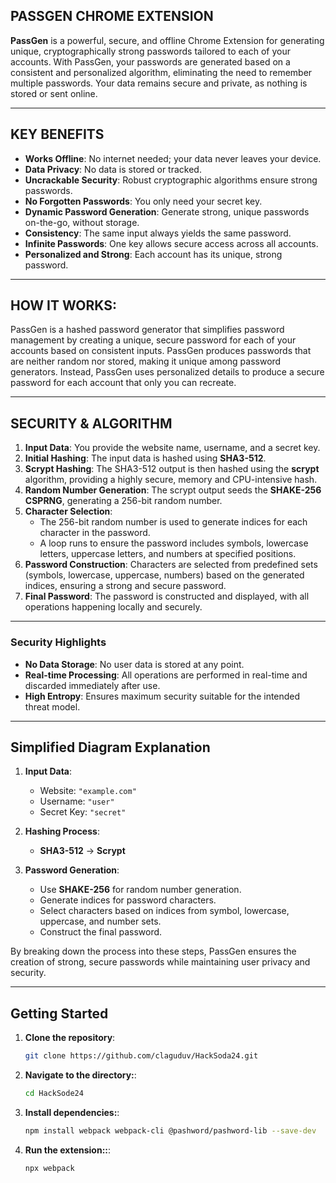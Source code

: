 ## PASSGEN CHROME EXTENSION

**PassGen** is a powerful, secure, and offline Chrome Extension for generating unique, cryptographically strong passwords tailored to each of your accounts. With PassGen, your passwords are generated based on a consistent and personalized algorithm, eliminating the need to remember multiple passwords. Your data remains secure and private, as nothing is stored or sent online.

---

## KEY BENEFITS

- **Works Offline**: No internet needed; your data never leaves your device.
- **Data Privacy**: No data is stored or tracked.
- **Uncrackable Security**: Robust cryptographic algorithms ensure strong passwords.
- **No Forgotten Passwords**: You only need your secret key.
- **Dynamic Password Generation**: Generate strong, unique passwords on-the-go, without storage.
- **Consistency**: The same input always yields the same password.
- **Infinite Passwords**: One key allows secure access across all accounts.
- **Personalized and Strong**: Each account has its unique, strong password.

---

## HOW IT WORKS:

PassGen is a hashed password generator that simplifies password management by creating a unique, secure password for each of your accounts based on consistent inputs. PassGen produces passwords that are neither random nor stored, making it unique among password generators. Instead, PassGen uses personalized details to produce a secure password for each account that only you can recreate.

---

## SECURITY & ALGORITHM

1. **Input Data**: You provide the website name, username, and a secret key.
2. **Initial Hashing**: The input data is hashed using **SHA3-512**.
3. **Scrypt Hashing**: The SHA3-512 output is then hashed using the **scrypt** algorithm, providing a highly secure, memory and CPU-intensive hash.
4. **Random Number Generation**: The scrypt output seeds the **SHAKE-256 CSPRNG**, generating a 256-bit random number.
5. **Character Selection**:
    - The 256-bit random number is used to generate indices for each character in the password.
    - A loop runs to ensure the password includes symbols, lowercase letters, uppercase letters, and numbers at specified positions.
6. **Password Construction**: Characters are selected from predefined sets (symbols, lowercase, uppercase, numbers) based on the generated indices, ensuring a strong and secure password.
7. **Final Password**: The password is constructed and displayed, with all operations happening locally and securely.

---

### Security Highlights

- **No Data Storage**: No user data is stored at any point.
- **Real-time Processing**: All operations are performed in real-time and discarded immediately after use.
- **High Entropy**: Ensures maximum security suitable for the intended threat model.

---

## Simplified Diagram Explanation

1. **Input Data**:
    - Website: `"example.com"`
    - Username: `"user"`
    - Secret Key: `"secret"`

2. **Hashing Process**:
    - **SHA3-512** -> **Scrypt**

3. **Password Generation**:
    - Use **SHAKE-256** for random number generation.
    - Generate indices for password characters.
    - Select characters based on indices from symbol, lowercase, uppercase, and number sets.
    - Construct the final password.

By breaking down the process into these steps, PassGen ensures the creation of strong, secure passwords while maintaining user privacy and security.

---

## Getting Started

1. **Clone the repository**:
   ```bash
   git clone https://github.com/claguduv/HackSoda24.git

2. **Navigate to the directory:**:
   ```bash
   cd HackSode24

3. **Install dependencies:**:
   ```bash
   npm install webpack webpack-cli @pashword/pashword-lib --save-dev

5. **Run the extension::**:
   ```bash
   npx webpack


